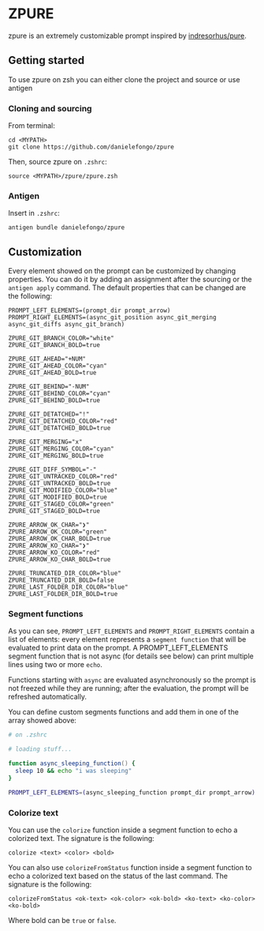 # ZPURE

zpure is an extremely customizable prompt inspired by [indresorhus/pure](https://github.com/sindresorhus/pure).

## Getting started

To use zpure on zsh you can either clone the project and source or use antigen

### Cloning and sourcing

From terminal:

```
cd <MYPATH>
git clone https://github.com/danielefongo/zpure
```

Then, source zpure on `.zshrc`:

```
source <MYPATH>/zpure/zpure.zsh
```

### Antigen

Insert in `.zshrc`:

```
antigen bundle danielefongo/zpure
```

## Customization

Every element showed on the prompt can be customized by changing properties. You can do it by adding an assignment after the sourcing or the `antigen apply` command. The default properties that can be changed are the following:

```
PROMPT_LEFT_ELEMENTS=(prompt_dir prompt_arrow)
PROMPT_RIGHT_ELEMENTS=(async_git_position async_git_merging async_git_diffs async_git_branch)

ZPURE_GIT_BRANCH_COLOR="white"
ZPURE_GIT_BRANCH_BOLD=true

ZPURE_GIT_AHEAD="+NUM"
ZPURE_GIT_AHEAD_COLOR="cyan"
ZPURE_GIT_AHEAD_BOLD=true

ZPURE_GIT_BEHIND="-NUM"
ZPURE_GIT_BEHIND_COLOR="cyan"
ZPURE_GIT_BEHIND_BOLD=true

ZPURE_GIT_DETATCHED="!"
ZPURE_GIT_DETATCHED_COLOR="red"
ZPURE_GIT_DETATCHED_BOLD=true

ZPURE_GIT_MERGING="x"
ZPURE_GIT_MERGING_COLOR="cyan"
ZPURE_GIT_MERGING_BOLD=true

ZPURE_GIT_DIFF_SYMBOL="-"
ZPURE_GIT_UNTRACKED_COLOR="red"
ZPURE_GIT_UNTRACKED_BOLD=true
ZPURE_GIT_MODIFIED_COLOR="blue"
ZPURE_GIT_MODIFIED_BOLD=true
ZPURE_GIT_STAGED_COLOR="green"
ZPURE_GIT_STAGED_BOLD=true

ZPURE_ARROW_OK_CHAR="❯"
ZPURE_ARROW_OK_COLOR="green"
ZPURE_ARROW_OK_CHAR_BOLD=true
ZPURE_ARROW_KO_CHAR="❯"
ZPURE_ARROW_KO_COLOR="red"
ZPURE_ARROW_KO_CHAR_BOLD=true

ZPURE_TRUNCATED_DIR_COLOR="blue"
ZPURE_TRUNCATED_DIR_BOLD=false
ZPURE_LAST_FOLDER_DIR_COLOR="blue"
ZPURE_LAST_FOLDER_DIR_BOLD=true
```

### Segment functions

As you can see, `PROMPT_LEFT_ELEMENTS` and `PROMPT_RIGHT_ELEMENTS` contain a list of elements: every element represents a `segment function` that will be evaluated to print data on the prompt. A PROMPT_LEFT_ELEMENTS segment function that is not async (for details see below) can print multiple lines using two or more `echo`.

Functions starting with `async` are evaluated asynchronously so the prompt is not freezed while they are running; after the evaluation, the prompt will be refreshed automatically.

You can define custom segments functions and add them in one of the array showed above:

```zsh
# on .zshrc

# loading stuff...

function async_sleeping_function() {
  sleep 10 && echo "i was sleeping"
}

PROMPT_LEFT_ELEMENTS=(async_sleeping_function prompt_dir prompt_arrow)
```

### Colorize text

You can use the `colorize` function inside a segment function to echo a colorized text. The signature is the following:

```
colorize <text> <color> <bold>
```

You can also use `colorizeFromStatus` function inside a segment function to echo a colorized text based on the status of the last command. The signature is the following:

```
colorizeFromStatus <ok-text> <ok-color> <ok-bold> <ko-text> <ko-color> <ko-bold>
```

Where bold can be `true` or `false`.

